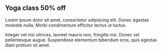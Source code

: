 ## Yoga class 50% off

Lorem ipsum dolor sit amet, consectetur adipiscing elit. Donec egestas molestie nulla. Morbi condimentum efficitur lectus ut luctus.

Integer vel nisi ultrices, laoreet mauris non, fringilla nisi. Donec vel pellentesque augue. Suspendisse elementum bibendum eros, quis egestas diam pretium sit amet.
